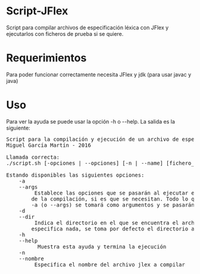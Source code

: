 # Script-JFlex
Script para compilar archivos de especificación léxica con JFlex y ejecutarlos con ficheros de prueba si se quiere.

# Requerimientos
Para poder funcionar correctamente necesita JFlex y jdk (para usar javac y java)

# Uso
Para ver la ayuda se puede usar la opción -h o --help. La salida es la siguiente:
<pre>
Script para la compilación y ejecución de un archivo de especificación léxica con JFlex.
Miguel García Martín - 2016

Llamada correcta:
./script.sh [-opciones | --opciones] [-n | --name] [fichero_lex] [-a | --args][argumentos]

Estando disponibles las siguientes opciones:
	-a
	--args
		 Establece las opciones que se pasarán al ejecutar el archivo resultante
		de la compilación, si es que se necesitan. Todo lo que venga después de
		-a (o --args) se tomará como argumentos y se pasarán directamente.
	-d
	--dir
		 Indica el directorio en el que se encuentra el archivo .lex (si no se
		especifica nada, se toma por defecto el directorio actual).
	-h
	--help
		  Muestra esta ayuda y termina la ejecución
	-n
	--nombre
		 Especifica el nombre del archivo jlex a compilar
</pre>
